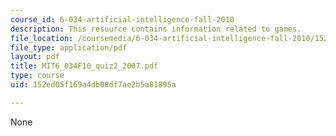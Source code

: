 ```yaml
---
course_id: 6-034-artificial-intelligence-fall-2010
description: This resource contains information related to games.
file_location: /coursemedia/6-034-artificial-intelligence-fall-2010/152ed05f169a4db08df7ae2b5a81895a_MIT6_034F10_quiz2_2007.pdf
file_type: application/pdf
layout: pdf
title: MIT6_034F10_quiz2_2007.pdf
type: course
uid: 152ed05f169a4db08df7ae2b5a81895a

---
```

None